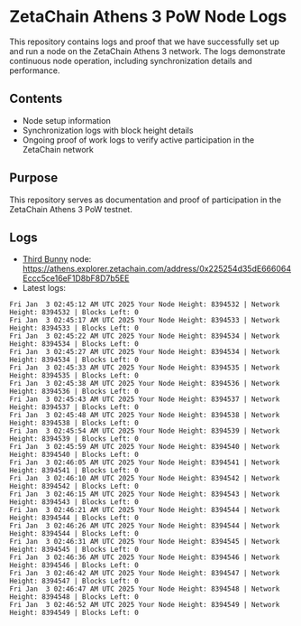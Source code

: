# ZetaChain Athens 3 PoW Node Logs
This repository contains logs and proof that we have successfully set up and run a node on the ZetaChain Athens 3 network. The logs demonstrate continuous node operation, including synchronization details and performance.

## Contents
- Node setup information
- Synchronization logs with block height details
- Ongoing proof of work logs to verify active participation in the ZetaChain network

## Purpose
This repository serves as documentation and proof of participation in the ZetaChain Athens 3 PoW testnet.

## Logs

- [Third Bunny](https://thirdbunny.xyz/) node: https://athens.explorer.zetachain.com/address/0x225254d35dE666064Eccc5ce16eF1D8bF8D7b5EE
- Latest logs:
```
Fri Jan  3 02:45:12 AM UTC 2025 Your Node Height: 8394532 | Network Height: 8394532 | Blocks Left: 0
Fri Jan  3 02:45:17 AM UTC 2025 Your Node Height: 8394533 | Network Height: 8394533 | Blocks Left: 0
Fri Jan  3 02:45:22 AM UTC 2025 Your Node Height: 8394534 | Network Height: 8394534 | Blocks Left: 0
Fri Jan  3 02:45:27 AM UTC 2025 Your Node Height: 8394534 | Network Height: 8394534 | Blocks Left: 0
Fri Jan  3 02:45:33 AM UTC 2025 Your Node Height: 8394535 | Network Height: 8394535 | Blocks Left: 0
Fri Jan  3 02:45:38 AM UTC 2025 Your Node Height: 8394536 | Network Height: 8394536 | Blocks Left: 0
Fri Jan  3 02:45:43 AM UTC 2025 Your Node Height: 8394537 | Network Height: 8394537 | Blocks Left: 0
Fri Jan  3 02:45:48 AM UTC 2025 Your Node Height: 8394538 | Network Height: 8394538 | Blocks Left: 0
Fri Jan  3 02:45:54 AM UTC 2025 Your Node Height: 8394539 | Network Height: 8394539 | Blocks Left: 0
Fri Jan  3 02:45:59 AM UTC 2025 Your Node Height: 8394540 | Network Height: 8394540 | Blocks Left: 0
Fri Jan  3 02:46:05 AM UTC 2025 Your Node Height: 8394541 | Network Height: 8394541 | Blocks Left: 0
Fri Jan  3 02:46:10 AM UTC 2025 Your Node Height: 8394542 | Network Height: 8394542 | Blocks Left: 0
Fri Jan  3 02:46:15 AM UTC 2025 Your Node Height: 8394543 | Network Height: 8394543 | Blocks Left: 0
Fri Jan  3 02:46:21 AM UTC 2025 Your Node Height: 8394544 | Network Height: 8394544 | Blocks Left: 0
Fri Jan  3 02:46:26 AM UTC 2025 Your Node Height: 8394544 | Network Height: 8394544 | Blocks Left: 0
Fri Jan  3 02:46:31 AM UTC 2025 Your Node Height: 8394545 | Network Height: 8394545 | Blocks Left: 0
Fri Jan  3 02:46:36 AM UTC 2025 Your Node Height: 8394546 | Network Height: 8394546 | Blocks Left: 0
Fri Jan  3 02:46:42 AM UTC 2025 Your Node Height: 8394547 | Network Height: 8394547 | Blocks Left: 0
Fri Jan  3 02:46:47 AM UTC 2025 Your Node Height: 8394548 | Network Height: 8394548 | Blocks Left: 0
Fri Jan  3 02:46:52 AM UTC 2025 Your Node Height: 8394549 | Network Height: 8394549 | Blocks Left: 0
```
